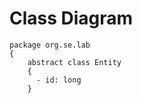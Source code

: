 # Class Diagram 

```plantuml
package org.se.lab
{
    abstract class Entity 
    {
      - id: long
    }



```

